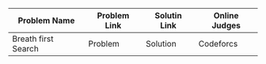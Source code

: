 ﻿| Problem Name        | Problem Link | Solutin Link | Online Judges |
|---------------------|--------------|--------------|---------------|
| Breath first Search |  Problem     | Solution     | Codeforcs     |
